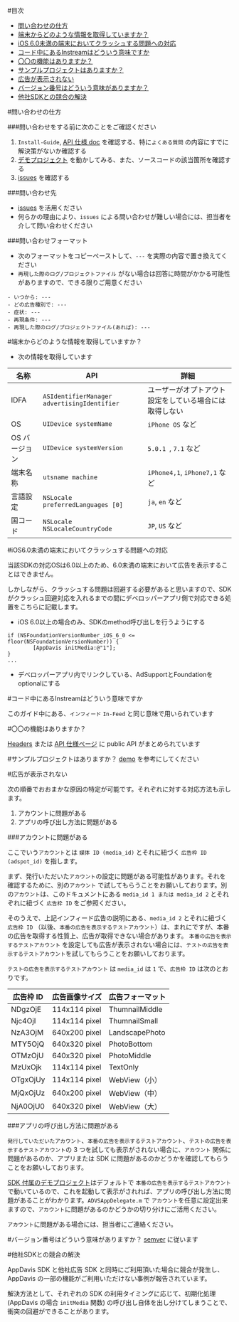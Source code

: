 #目次

* [問い合わせの仕方](#howto)
* [端末からどのような情報を取得していますか？](#info)
* [iOS 6.0未満の端末においてクラッシュする問題への対応](#ios6)
* [コード中にあるInstreamはどういう意味ですか](#instream)
* [〇〇の機能はありますか？](#function)
* [サンプルプロジェクトはありますか？](#sample)
* [広告が表示されない](#not_found_ad)
* [バージョン番号はどういう意味がありますか？](#version)
* [他社SDKとの競合の解決](#race)

<a name="howto"></a>
#問い合わせの仕方

###問い合わせをする前に次のことをご確認ください

1. `Install-Guide`, [API 仕様 doc](http://mtburn.github.io/MTBurn-iOS-SDK-Install-Guide/appledoc/latest/) を確認する、特に`よくある質問` の内容にすでに解決策がないか確認する
2. [デモプロジェクト](https://github.com/mtburn/MTBurn-iOS-SDK-Install-Guide/blob/master/demo.zip) を動かしてみる、また、ソースコードの該当箇所を確認する
3. [issues](https://github.com/mtburn/MTBurn-iOS-SDK-Install-Guide/issues?q=is%3Aissue+is%3Aclosed) を確認する

###問い合わせ先

- [issues](https://github.com/mtburn/MTBurn-iOS-SDK-Install-Guide/issues) を活用ください
- 何らかの理由により、`issues` による問い合わせが難しい場合には、担当者を介して問い合わせください

###問い合わせフォーマット

- 次のフォーマットをコピーペーストして、`---` を実際の内容で置き換えてください
 - `再現した際のログ/プロジェクトファイル` がない場合は回答に時間がかかる可能性がありますので、できる限りご用意ください

```
- いつから: ---
- どの広告種別で: ---
- 症状: ---
- 再現条件: ---
- 再現した際のログ/プロジェクトファイル(あれば): ---
```

<a name="info"></a>
#端末からどのような情報を取得していますか？

- 次の情報を取得しています

| 名称 | API | 詳細 |
| --- | --- | --- |
| IDFA | `ASIdentifierManager advertisingIdentifier` | ユーザーがオプトアウト設定をしている場合には取得しない |
| OS | `UIDevice systemName` | `iPhone OS` など |
| OS バージョン | `UIDevice systemVersion` | `5.0.1 `, `7.1` など |
| 端末名称 | `utsname machine` | `iPhone4,1`, `iPhone7,1` など |
| 言語設定 | `NSLocale preferredLanguages [0]` | `ja`, `en` など |
| 国コード | `NSLocale NSLocaleCountryCode` | `JP`, `US` など |

<a name="ios6"></a>
#iOS6.0未満の端末においてクラッシュする問題への対応

当該SDKの対応OSは6.0以上のため、6.0未満の端末において広告を表示することはできません。

しかしながら、クラッシュする問題は回避する必要があると思いますので、SDKがクラッシュ回避対応を入れるまでの間にデベロッパーアプリ側で対応できる処置をこちらに記載します。

- iOS 6.0以上の場合のみ、SDKのmethod呼び出しを行うようにする
```objc
if (NSFoundationVersionNumber_iOS_6_0 <= floor(NSFoundationVersionNumber)) {
        [AppDavis initMedia:@"1"];
}
...
```
- デベロッパーアプリ内でリンクしている、AdSupportとFoundationをoptionalにする

<a name="instream"></a>
#コード中にあるInstreamはどういう意味ですか

このガイド中にある、`インフィード` `In-Feed` と同じ意味で用いられています

<a name="function"></a>
#〇〇の機能はありますか？

[Headers](https://github.com/mtburn/MTBurn-iOS-SDK-Install-Guide/tree/master/AppDavis.framework/Headers) または [API 仕様ページ](http://mtburn.github.io/MTBurn-iOS-SDK-Install-Guide/appledoc/latest/) に public API がまとめられています

<a name="sample"></a>
#サンプルプロジェクトはありますか？
[demo](https://github.com/mtburn/MTBurn-iOS-SDK-Install-Guide/demo.zip) を参考にしてください

<a name="not_found_ad"></a>
#広告が表示されない

次の順番でおおまかな原因の特定が可能です。それぞれに対する対応方法も示します。

1. アカウントに問題がある
2. アプリの呼び出し方法に問題がある

###アカウントに問題がある

ここでいう`アカウント`とは `媒体 ID (media_id)` とそれに紐づく `広告枠 ID (adspot_id)` を指します。

まず、発行いただいた`アカウント`の設定に問題がある可能性があります。それを確認するために、別の`アカウント` で試してもらうことをお願いしております。別の`アカウント`は、このドキュメントにある `media_id 1 または media_id 2` とそれぞれに紐づく `広告枠 ID` をご参照ください。

そのうえで、上記インフィード広告の説明にある、`media_id 2` とそれに紐づく`広告枠 ID` （以後、`本番の広告を表示するテストアカウント`）は、まれにですが、本番の広告を取得する性質上、広告が取得できない場合があります。
`本番の広告を表示するテストアカウント` を設定しても広告が表示されない場合には、`テストの広告を表示するテストアカウント`を試してもらうことをお願いしております。

`テストの広告を表示するテストアカウント` は `media_id` は `1` で、`広告枠 ID` は次のとおりです。

| 広告枠 ID | 広告画像サイズ | 広告フォーマット |
| --- | --- | --- |
| NDgzOjE | 114x114 pixel | ThumnailMiddle |
| Njc4OjI | 114x114 pixel | ThumnailSmall |
| NzA3OjM | 640x200 pixel | LandscapePhoto |
| MTY5OjQ | 640x320 pixel | PhotoBottom |
| OTMzOjU | 640x320 pixel | PhotoMiddle |
| MzUxOjk | 114x114 pixel | TextOnly |
| OTgxOjUy | 114x114 pixel | WebView（小） |
| MjQxOjUz | 640x200 pixel | WebView（中） |
| NjA0OjU0 | 640x320 pixel | WebView（大） |

###アプリの呼び出し方法に問題がある

`発行していただいたアカウント`、`本番の広告を表示するテストアカウント`、`テストの広告を表示するテストアカウント`の 3 つを試しても表示がされない場合に、`アカウント` 関係に問題があるのか、アプリまたは SDK に問題があるのかどうかを確認してもらうことをお願いしております。

[SDK 付属のデモプロジェクト](https://github.com/mtburn/MTBurn-iOS-SDK-Install-Guide/blob/master/demo.zip)はデフォルトで `本番の広告を表示するテストアカウント` で動いているので、これを起動して表示がされれば、アプリの呼び出し方法に問題があることがわかります。`ADVSAppDelegate.m` で `アカウント`を任意に設定出来ますので、`アカウント`に問題があるのかどうかの切り分けにご活用ください。

`アカウント`に問題がある場合には、担当者にご連絡ください。

<a name="version"></a>
#バージョン番号はどういう意味がありますか？
[semver](http://semver.org/) に従います

<a name="race"></a>
#他社SDKとの競合の解決

AppDavis SDK と他社広告 SDK と同時にご利用頂いた場合に競合が発生し、AppDavis の一部の機能がご利用いただけない事例が報告されています。

解決方法として、それぞれの SDK の利用タイミングに応じて、初期化処理 (AppDavis の場合 `initMedia` 関数) の呼び出し自体を出し分けてしまうことで、衝突の回避ができることがあります。
